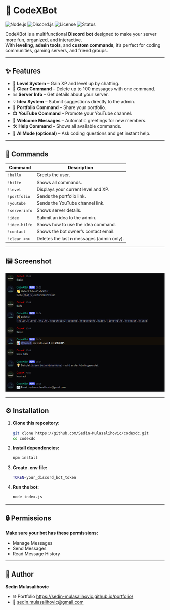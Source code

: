 # 🤖 CodeXBot

![Node.js](https://img.shields.io/badge/Node.js-18.x-green?logo=node.js)
![Discord.js](https://img.shields.io/badge/Discord.js-v14-blue?logo=discord)
![License](https://img.shields.io/badge/License-MIT-yellow)
![Status](https://img.shields.io/badge/Status-Online-success)

CodeXBot is a multifunctional **Discord bot** designed to make your server more fun, organized, and interactive.  
With **leveling**, **admin tools**, and **custom commands**, it’s perfect for coding communities, gaming servers, and friend groups.

---

## ✨ Features
- 🎯 **Level System** – Gain XP and level up by chatting.
- 🧹 **Clear Command** – Delete up to 100 messages with one command.
- 📊 **Server Info** – Get details about your server.
- 💡 **Idea System** – Submit suggestions directly to the admin.
- 📂 **Portfolio Command** – Share your portfolio.
- 📺 **YouTube Command** – Promote your YouTube channel.
- 🤝 **Welcome Messages** – Automatic greetings for new members.
- 🛠 **Help Command** – Shows all available commands.
- 🤖 **AI Mode (optional)** – Ask coding questions and get instant help.

---

## 📜 Commands
| Command         | Description |
|-----------------|-------------|
| `!hallo`        | Greets the user. |
| `!hilfe`        | Shows all commands. |
| `!level`        | Displays your current level and XP. |
| `!portfolio`    | Sends the portfolio link. |
| `!youtube`      | Sends the YouTube channel link. |
| `!serverinfo`   | Shows server details. |
| `!idee`         | Submit an idea to the admin. |
| `!idee-hilfe`   | Shows how to use the idea command. |
| `!contact`      | Shows the bot owner’s contact email. |
| `!clear <n>`    | Deletes the last **n** messages (admin only). |

---

## 🖼️ Screenshot 
![Bot Screenshot](images/codexbotscreen.png)

---

## ⚙️ Installation
1. **Clone this repository:**
   ```bash
   git clone https://github.com/Sedin-Mulasalihovic/codexdc.git
   cd codexdc
2. **Install dependencies:**
   ```bash
   npm install
3. **Create .env file:**
   ```bash
   TOKEN=your_discord_bot_token
4. **Run the bot:**
   ```bash
   node index.js
---
## 🔒 Permissions
**Make sure your bot has these permissions:**
- Manage Messages
- Send Messages
- Read Message History
---
## 👤 Author

**Sedin Mulasalihovic**
- 🌐 Portfolio https://sedin-mulasalihovic.github.io/portfolio/
- 📧 sedin.mulasalihovic@gmail.com
